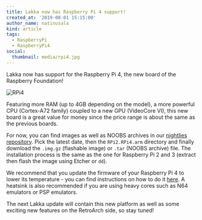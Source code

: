 ```yaml
---
title: Lakka now has Raspberry Pi 4 support!
created_at: '2019-08-01 15:15:00'
author_name: natinusala
kind: article
tags:
  - RaspberryPi
  - RaspberryPi4
social:
  thumbnail: media/rpi4.jpg
---
```


Lakka now has support for the Raspberry Pi 4, the new board of the Raspberry Foundation!

![RPi4](media/rpi4.jpg)

Featuring more RAM (up to 4GB depending on the model), a more powerful CPU (Cortex-A72 family) coupled to a new GPU (VideoCore VI), this new board is a great value for money since the price range is about the same as the previous boards.

For now, you can find images as well as NOOBS archives in our [nightlies repository](http://nightly.builds.lakka.tv/). Pick the latest date, then the `RPi2.RPi4.arm` directory and finally download the `.img.gz` (flashable image) or `.tar` (NOOBS archive) file. The installation process is the same as the one for Raspberry Pi 2 and 3 (extract then flash the image using Etcher or `dd`).

We recommend that you update the firmware of your Raspberry Pi 4 to lower its temperature - you can find instructions on how to do it [here](https://www.raspberrypi.org/forums/viewtopic.php?f=28&t=243500&p=1490467#p1490467). A heatsink is also recommended if you are using heavy cores such as N64 emulators or PSP emulators.

The next Lakka update will contain this new platform as well as some exciting new features on the RetroArch side, so stay tuned!
